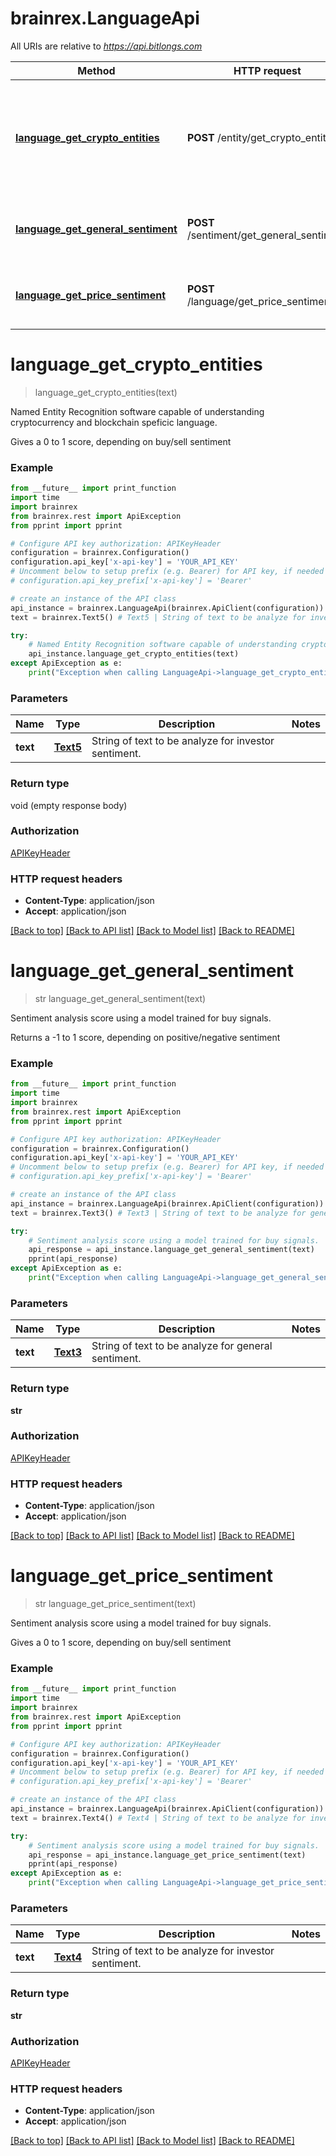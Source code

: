 # brainrex.LanguageApi

All URIs are relative to *https://api.bitlongs.com*

Method | HTTP request | Description
------------- | ------------- | -------------
[**language_get_crypto_entities**](LanguageApi.md#language_get_crypto_entities) | **POST** /entity/get_crypto_entities | Named Entity Recognition software capable of understanding cryptocurrency and blockchain speficic language.
[**language_get_general_sentiment**](LanguageApi.md#language_get_general_sentiment) | **POST** /sentiment/get_general_sentiment | Sentiment analysis score using a model trained for buy signals.
[**language_get_price_sentiment**](LanguageApi.md#language_get_price_sentiment) | **POST** /language/get_price_sentiment | Sentiment analysis score using a model trained for buy signals.


# **language_get_crypto_entities**
> language_get_crypto_entities(text)

Named Entity Recognition software capable of understanding cryptocurrency and blockchain speficic language.

Gives a 0 to 1 score, depending on buy/sell sentiment

### Example
```python
from __future__ import print_function
import time
import brainrex
from brainrex.rest import ApiException
from pprint import pprint

# Configure API key authorization: APIKeyHeader
configuration = brainrex.Configuration()
configuration.api_key['x-api-key'] = 'YOUR_API_KEY'
# Uncomment below to setup prefix (e.g. Bearer) for API key, if needed
# configuration.api_key_prefix['x-api-key'] = 'Bearer'

# create an instance of the API class
api_instance = brainrex.LanguageApi(brainrex.ApiClient(configuration))
text = brainrex.Text5() # Text5 | String of text to be analyze for investor sentiment.

try:
    # Named Entity Recognition software capable of understanding cryptocurrency and blockchain speficic language.
    api_instance.language_get_crypto_entities(text)
except ApiException as e:
    print("Exception when calling LanguageApi->language_get_crypto_entities: %s\n" % e)
```

### Parameters

Name | Type | Description  | Notes
------------- | ------------- | ------------- | -------------
 **text** | [**Text5**](Text5.md)| String of text to be analyze for investor sentiment. | 

### Return type

void (empty response body)

### Authorization

[APIKeyHeader](../README.md#APIKeyHeader)

### HTTP request headers

 - **Content-Type**: application/json
 - **Accept**: application/json

[[Back to top]](#) [[Back to API list]](../README.md#documentation-for-api-endpoints) [[Back to Model list]](../README.md#documentation-for-models) [[Back to README]](../README.md)

# **language_get_general_sentiment**
> str language_get_general_sentiment(text)

Sentiment analysis score using a model trained for buy signals.

Returns a -1 to 1 score, depending on positive/negative sentiment

### Example
```python
from __future__ import print_function
import time
import brainrex
from brainrex.rest import ApiException
from pprint import pprint

# Configure API key authorization: APIKeyHeader
configuration = brainrex.Configuration()
configuration.api_key['x-api-key'] = 'YOUR_API_KEY'
# Uncomment below to setup prefix (e.g. Bearer) for API key, if needed
# configuration.api_key_prefix['x-api-key'] = 'Bearer'

# create an instance of the API class
api_instance = brainrex.LanguageApi(brainrex.ApiClient(configuration))
text = brainrex.Text3() # Text3 | String of text to be analyze for general sentiment.

try:
    # Sentiment analysis score using a model trained for buy signals.
    api_response = api_instance.language_get_general_sentiment(text)
    pprint(api_response)
except ApiException as e:
    print("Exception when calling LanguageApi->language_get_general_sentiment: %s\n" % e)
```

### Parameters

Name | Type | Description  | Notes
------------- | ------------- | ------------- | -------------
 **text** | [**Text3**](Text3.md)| String of text to be analyze for general sentiment. | 

### Return type

**str**

### Authorization

[APIKeyHeader](../README.md#APIKeyHeader)

### HTTP request headers

 - **Content-Type**: application/json
 - **Accept**: application/json

[[Back to top]](#) [[Back to API list]](../README.md#documentation-for-api-endpoints) [[Back to Model list]](../README.md#documentation-for-models) [[Back to README]](../README.md)

# **language_get_price_sentiment**
> str language_get_price_sentiment(text)

Sentiment analysis score using a model trained for buy signals.

Gives a 0 to 1 score, depending on buy/sell sentiment

### Example
```python
from __future__ import print_function
import time
import brainrex
from brainrex.rest import ApiException
from pprint import pprint

# Configure API key authorization: APIKeyHeader
configuration = brainrex.Configuration()
configuration.api_key['x-api-key'] = 'YOUR_API_KEY'
# Uncomment below to setup prefix (e.g. Bearer) for API key, if needed
# configuration.api_key_prefix['x-api-key'] = 'Bearer'

# create an instance of the API class
api_instance = brainrex.LanguageApi(brainrex.ApiClient(configuration))
text = brainrex.Text4() # Text4 | String of text to be analyze for investor sentiment.

try:
    # Sentiment analysis score using a model trained for buy signals.
    api_response = api_instance.language_get_price_sentiment(text)
    pprint(api_response)
except ApiException as e:
    print("Exception when calling LanguageApi->language_get_price_sentiment: %s\n" % e)
```

### Parameters

Name | Type | Description  | Notes
------------- | ------------- | ------------- | -------------
 **text** | [**Text4**](Text4.md)| String of text to be analyze for investor sentiment. | 

### Return type

**str**

### Authorization

[APIKeyHeader](../README.md#APIKeyHeader)

### HTTP request headers

 - **Content-Type**: application/json
 - **Accept**: application/json

[[Back to top]](#) [[Back to API list]](../README.md#documentation-for-api-endpoints) [[Back to Model list]](../README.md#documentation-for-models) [[Back to README]](../README.md)

